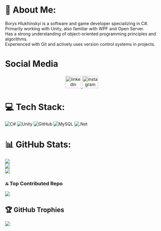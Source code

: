 # 💫 About Me:
Borys Hlukhinskyi is a software and game developer specializing in C#.<br>Primarily working with Unity, also familiar with WPF and Open Server.<br>Has a strong understanding of object-oriented programming principles and algorithms.<br>Experienced with Git and actively uses version control systems in projects.


<h1 align="left">Social Media</h1>

###

<div align="center">
  <a href="https://www.linkedin.com/in/boris-glukhinsky-aa7a06326/" target="_blank">
    <img src="https://raw.githubusercontent.com/maurodesouza/profile-readme-generator/master/src/assets/icons/social/linkedin/default.svg" width="52" height="40" alt="linkedin logo" />
  </a>
  <a href="https://www.instagram.com/tkotmat/?next=%2F" target="_blank">
    <img src="https://upload.wikimedia.org/wikipedia/commons/9/95/Instagram_logo_2022.svg" width="52" height="40" alt="instagram logo" />
  </a>
</div>

# 💻 Tech Stack:
![C#](https://img.shields.io/badge/c%23-%23239120.svg?style=for-the-badge&logo=csharp&logoColor=white) ![Unity](https://img.shields.io/badge/unity-%23000000.svg?style=for-the-badge&logo=unity&logoColor=white) ![GitHub](https://img.shields.io/badge/github-%23121011.svg?style=for-the-badge&logo=github&logoColor=white) ![MySQL](https://img.shields.io/badge/mysql-4479A1.svg?style=for-the-badge&logo=mysql&logoColor=white) ![.Net](https://img.shields.io/badge/.NET-5C2D91?style=for-the-badge&logo=.net&logoColor=white)
# 📊 GitHub Stats:
![](https://github-readme-stats.vercel.app/api?username=tkotmat&theme=radical&hide_border=true&include_all_commits=false&count_private=false)<br/>
![](https://github-readme-streak-stats.herokuapp.com/?user=tkotmat&theme=radical&hide_border=true)<br/>
![](https://github-readme-stats.vercel.app/api/top-langs/?username=tkotmat&theme=radical&hide_border=true&include_all_commits=false&count_private=false&layout=compact)

### 🔝 Top Contributed Repo
![](https://github-contributor-stats.vercel.app/api?username=tkotmat&limit=5&theme=radical&combine_all_yearly_contributions=true)

## 🏆 GitHub Trophies
![](https://github-profile-trophy.vercel.app/?username=tkotmat&theme=radical&no-frame=false&no-bg=false&margin-w=4)

